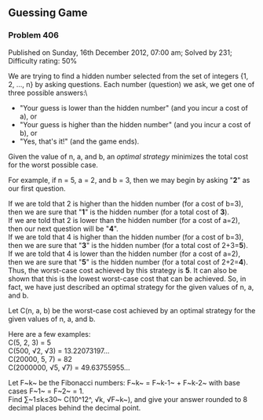 Guessing Game
-------------

### Problem 406

Published on Sunday, 16th December 2012, 07:00 am; Solved by 231;
Difficulty rating: 50%

We are trying to find a hidden number selected from the set of integers
{1, 2, ..., n} by asking questions. Each number (question) we ask, we
get one of three possible answers:\

-   "Your guess is lower than the hidden number" (and you incur a cost
    of a), or
-   "Your guess is higher than the hidden number" (and you incur a cost
    of b), or
-   "Yes, that's it!" (and the game ends).

Given the value of n, a, and b, an *optimal strategy* minimizes the
total cost for the worst possible case.

For example, if n = 5, a = 2, and b = 3, then we may begin by asking
"**2**" as our first question.

If we are told that 2 is higher than the hidden number (for a cost of
b=3), then we are sure that "**1**" is the hidden number (for a total
cost of **3**).\
 If we are told that 2 is lower than the hidden number (for a cost of
a=2), then our next question will be "**4**".\
 If we are told that 4 is higher than the hidden number (for a cost of
b=3), then we are sure that "**3**" is the hidden number (for a total
cost of 2+3=**5**).\
 If we are told that 4 is lower than the hidden number (for a cost of
a=2), then we are sure that "**5**" is the hidden number (for a total
cost of 2+2=**4**).\
 Thus, the worst-case cost achieved by this strategy is **5**. It can
also be shown that this is the lowest worst-case cost that can be
achieved. So, in fact, we have just described an optimal strategy for
the given values of n, a, and b.

Let C(n, a, b) be the worst-case cost achieved by an optimal strategy
for the given values of n, a, and b.

Here are a few examples:\
 C(5, 2, 3) = 5\
 C(500, √2, √3) = 13.22073197...\
 C(20000, 5, 7) = 82\
 C(2000000, √5, √7) = 49.63755955...

Let F~k~ be the Fibonacci numbers: F~k~ = F~k-1~ + F~k-2~ with base
cases F~1~ = F~2~ = 1.\
Find ∑~1≤k≤30~ C(10^12^, √k, √F~k~), and give your answer rounded to 8
decimal places behind the decimal point.

